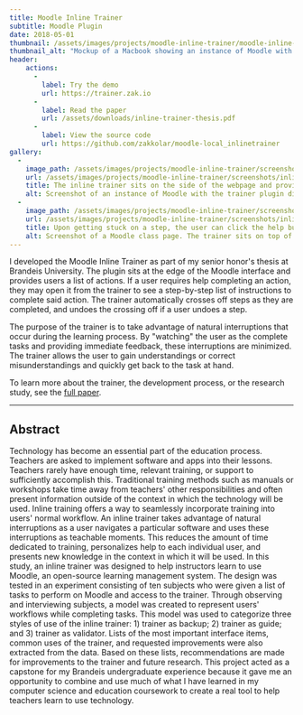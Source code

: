 ```yaml
---
title: Moodle Inline Trainer
subtitle: Moodle Plugin
date: 2018-05-01
thumbnail: /assets/images/projects/moodle-inline-trainer/moodle-inline-trainer.png
thumbnail_alt: "Mockup of a Macbook showing an instance of Moodle with the inline trainer displayed."
header:
    actions:
      -
        label: Try the demo
        url: https://trainer.zak.io
      -
        label: Read the paper
        url: /assets/downloads/inline-trainer-thesis.pdf
      -
        label: View the source code
        url: https://github.com/zakkolar/moodle-local_inlinetrainer
gallery: 
  -
    image_path: /assets/images/projects/moodle-inline-trainer/screenshots/inline-trainer.png
    url: /assets/images/projects/moodle-inline-trainer/screenshots/inline-trainer.png
    title: The inline trainer sits on the side of the webpage and provides the user with step-by-step instructions to complete various tasks.
    alt: Screenshot of an instance of Moodle with the trainer plugin displayed on the left side of the screen. Completed steps are crossed out, the current step is displayed normally, and future steps are grayed out.
  -
    image_path: /assets/images/projects/moodle-inline-trainer/screenshots/inline-trainer-overlay.png
    url: /assets/images/projects/moodle-inline-trainer/screenshots/inline-trainer-overlay.png
    title: Upon getting stuck on a step, the user can click the help button to display a hint as to the completion of the step.
    alt: Screenshot of a Moodle class page. The trainer sits on top of a dark overlay, the most prominent element on the Moodle interface is the calendar which corresponds to the current step in the trainer. 
---
```


I developed the Moodle Inline Trainer as part of my senior honor's thesis at Brandeis University. The plugin sits at the edge of the Moodle interface and provides users a list of actions. If a user requires help completing an action, they may open it from the trainer to see a step-by-step list of instructions to complete said action. The trainer automatically crosses off steps as they are completed, and undoes the crossing off if a user undoes a step.

The purpose of the trainer is to take advantage of natural interruptions that occur during the learning process. By "watching" the user as the complete tasks and providing immediate feedback, these interruptions are minimized. The trainer allows the user to gain understandings or correct misunderstandings and quickly get back to the task at hand.

To learn more about the trainer, the development process, or the research study, see the [full paper](/assets/downloads/inline-trainer-thesis.pdf).

-------

## Abstract

Technology has become an essential part of the education process. Teachers are asked to implement software and apps into their lessons. Teachers rarely have enough time, relevant training, or support to sufficiently accomplish this. Traditional training methods such as manuals or workshops take time away from teachers' other responsibilities and often present information outside of the context in which the technology will be used. Inline training offers a way to seamlessly incorporate training into users' normal workflow. An inline trainer takes advantage of natural interruptions as a user navigates a particular software and uses these interruptions as teachable moments. This reduces the amount of time dedicated to training, personalizes help to each individual user, and presents new knowledge in the context in which it will be used. In this study, an inline trainer was designed to help instructors learn to use Moodle, an open-source learning management system. The design was tested in an experiment consisting of ten subjects who were given a list of tasks to perform on Moodle and access to the trainer. Through observing and interviewing subjects, a model was created to represent users' workflows while completing tasks. This model was used to categorize three styles of use of the inline trainer: 1) trainer as backup; 2) trainer as guide; and 3) trainer as validator. Lists of the most important interface items, common uses of the trainer, and requested improvements were also extracted from the data. Based on these lists, recommendations are made for improvements to the trainer and future research. This project acted as a capstone for my Brandeis undergraduate experience because it gave me an opportunity to combine and use much of what I have learned in my computer science and education coursework to create a real tool to help teachers learn to use technology.